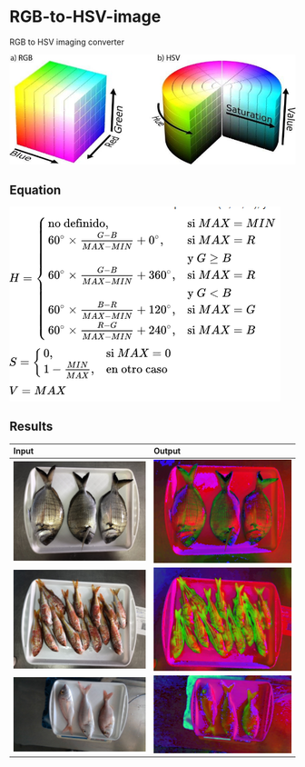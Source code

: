# RGB-to-HSV-image

RGB to HSV imaging converter

![HSV](resources/RGB-HSV.png)

## Equation
![H](resources/hsv-eq.png)

## Results 

| Input | Output     | 
| :-------- | :------- | 
| ![original](dorada.jpg) | ![hsv](hsv_dorada.jpg) |
| ![original](salmonete.jpg) | ![hsv](hsv_salmonete.jpg) |
| ![original](pargo.jpg) | ![hsv](hsv_pargo.jpg) |
